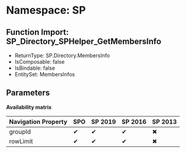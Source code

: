 # Namespace: SP

## Function Import: SP_Directory_SPHelper_GetMembersInfo

- ReturnType: SP.Directory.MembersInfo
- IsComposable: false
- IsBindable: false
- EntitySet: MembersInfos

## Parameters

**Availability matrix**

Navigation Property | SPO | SP 2019 | SP 2016 | SP 2013
----------|-----|---------|---------|--------
groupId | ✔ | ✔ | ✔ | ✖
rowLimit | ✔ | ✔ | ✔ | ✖
